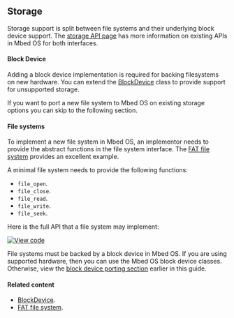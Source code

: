 <h2 id="contributing-storage">Storage</h2>

Storage support is split between file systems and their underlying block device support. The [storage API page](/docs/v5.8/reference/storage.html) has more information on existing APIs in Mbed OS for both interfaces.

#### Block Device

Adding a block device implementation is required for backing filesystems on new hardware. You can extend the [BlockDevice](/docs/v5.8/mbed-os-api-doxy/class_block_device.html) class to provide support for unsupported storage. 

If you want to port a new file system to Mbed OS on existing storage options you can skip to the following section.

#### File systems

To implement a new file system in Mbed OS, an implementor needs to provide the abstract functions in the file system interface. The [FAT file system](/docs/v5.8/mbed-os-api-doxy/class_f_a_t_file_system.html) provides an excellent example.

A minimal file system needs to provide the following functions:

- `file_open`.
- `file_close`.
- `file_read`.
- `file_write`.
- `file_seek`.

Here is the full API that a file system may implement:

[![View code](https://www.mbed.com/embed/?type=library)](http://os-doc-builder.test.mbed.com/docs/v5.8/mbed-os-api-doxy/classmbed_1_1_file_system.html)

File systems must be backed by a block device in Mbed OS. If you are using supported hardware, then you can use the Mbed OS block device classes. Otherwise, view the [block device porting section](#block-device) earlier in this guide.

#### Related content

- [BlockDevice](/docs/v5.8/mbed-os-api-doxy/class_block_device.html).
- [FAT file system](/docs/v5.8/mbed-os-api-doxy/class_f_a_t_file_system.html).
